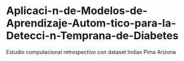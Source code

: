 # Aplicaci-n-de-Modelos-de-Aprendizaje-Autom-tico-para-la-Detecci-n-Temprana-de-Diabetes
Estudio computacional retrospectivo con dataset Indias Pima Arizona
